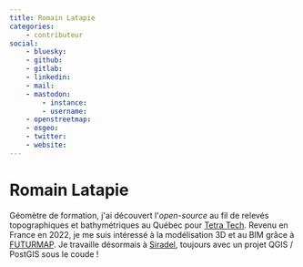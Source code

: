 ```yaml
---
title: Romain Latapie
categories:
    - contributeur
social:
    - bluesky:
    - github:
    - gitlab:
    - linkedin:
    - mail:
    - mastodon:
        - instance:
        - username:
    - openstreetmap:
    - osgeo:
    - twitter:
    - website:
---
```


# Romain Latapie

<!-- --8<-- [start:author-sign-block] -->
Géomètre de formation, j'ai découvert l'*open-source* au fil de relevés topographiques et bathymétriques au Québec pour [Tetra Tech](https://fr.tetratech.com/).
Revenu en France en 2022, je me suis intéressé à la modélisation 3D et au BIM grâce à [FUTURMAP](https://www.futurmap.com/).
Je travaille désormais à [Siradel](https://www.siradel.com/fr/), toujours avec un projet QGIS / PostGIS sous le coude !
<!-- --8<-- [end:author-sign-block] -->
